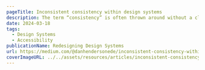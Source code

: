 ```yaml
---
pageTitle: Inconsistent consistency within design systems
description: The term “consistency” is often thrown around without a clear understanding of its impact within a design system and its consumers. In design meetings, individuals may play the consistency card to support their arguments, yet they suggest entirely different solutions...
date: 2024-03-18
tags:
  - Design Systems
  - Accessibility
publicationName: Redesigning Design Systems
url: https://medium.com/@danhendersonede/inconsistent-consistency-within-design-systems-29072a5eef03
coverImageURL: ../../assets/resources/articles/inconsistent-consistency-within-design-systems.png
---
```

